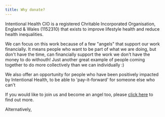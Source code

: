 ```yaml
---
title: Why donate?
---
```


Intentional Health CIO is a registered Chritable Incorporated Organisation, England & Wales (1152310) that exists to improve lifestyle health and reduce health inequalities. 

We can focus on this work because of a few "angels" that support our work financially. It means people who want to be part of what we are doing, but don't have the time, can financially support the work we don't have the money to do withouth! Just another great example of people coming together to do more collectively than we can individually :)

We also offer an opportunity for people who have been positively impacted by Intentional Health, to be able to 'pay-it-forward' for someone else who can't 

If you would like to join us and become an angel too, please [click here](http://intentionalhealth.uk/angels/) to find out more.

Alternatively, 

<script type="text/javascript" src="https://cdnjs.buymeacoffee.com/1.0.0/button.prod.min.js" data-name="bmc-button" data-slug="nikydix" data-color="#FFDD00" data-emoji=""  data-font="Bree" data-text="Buy me a coffee" data-outline-color="#000000" data-font-color="#000000" data-coffee-color="#ffffff" ></script>